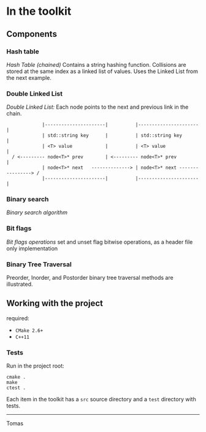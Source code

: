 # In the toolkit

## Components

### Hash table

*Hash Table (chained)* Contains a string hashing function. Collisions are stored at the same index as a linked list of values. Uses the Linked List from the next example.

### Double Linked List

*Double Linked List:* Each node points to the next and previous link in the chain.
    
```
             |----------------------|          |----------------------|
             | std::string key      |          | std::string key      |
             | <T> value            |          | <T> value            |
  / <--------- node<T>* prev        | <--------- node<T>* prev        |
             | node<T>* next   --------------> | node<T>* next ----------------> /
             |----------------------|          |----------------------|
```

### Binary search

*Binary search algorithm*

### Bit flags

*Bit flags operations* set and unset flag bitwise operations, as a header file only implementation

### Binary Tree Traversal

Preorder, Inorder, and Postorder binary tree traversal methods are illustrated.

## Working with the project

required:

- `CMake 2.6+` 
- `C++11`

### Tests

Run in the project root:

```
cmake .
make
ctest .
```

Each item in the toolkit has a `src` source directory and a `test` directory with tests.

----

Tomas
